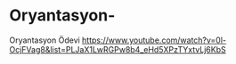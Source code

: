 # Oryantasyon-
Oryantasyon Ödevi
https://www.youtube.com/watch?v=0l-OcjFVag8&list=PLJaX1LwRGPw8b4_eHd5XPzTYxtvLj6KbS
